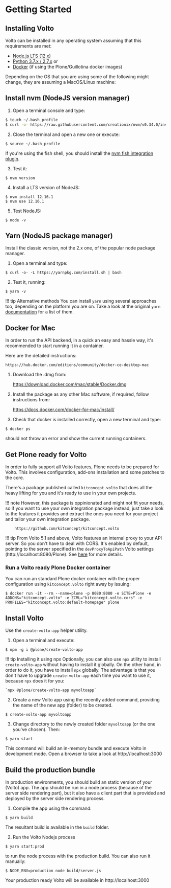 # Getting Started

## Installing Volto

Volto can be installed in any operating system assuming that this requirements
are met:

- [Node.js LTS (12.x)](https://nodejs.org/)
- [Python 3.7.x / 2.7.x](https://python.org/) or
- [Docker](https://www.docker.com/get-started) (if using the Plone/Guillotina
  docker images)

Depending on the OS that you are using some of the following might change, they
are assuming a MacOS/Linux machine:

## Install nvm (NodeJS version manager)

1. Open a terminal console and type:
```bash
$ touch ~/.bash_profile
$ curl -o- https://raw.githubusercontent.com/creationix/nvm/v0.34.0/install.sh | bash
```

2. Close the terminal and open a new one or execute:
```
$ source ~/.bash_profile
```

If you're using the fish shell, you should install the
[nvm fish integration plugin](https://github.com/jorgebucaran/fish-nvm).

3. Test it:
```
$ nvm version
```

4. Install a LTS version of NodeJS:
```
$ nvm install 12.16.1
$ nvm use 12.16.1
```

5. Test NodeJS:
```
$ node -v
```

## Yarn (NodeJS package manager)

Install the classic version, not the 2.x one, of the popular node package manager.

1. Open a terminal and type:
```
$ curl -o- -L https://yarnpkg.com/install.sh | bash
```

2. Test it, running:
```
$ yarn -v
```

!!! tip Alternative methods
    You can install `yarn` using several approaches too, depending on the
    platform you are on. Take a look at the original `yarn`
    [documentation](https://classic.yarnpkg.com/lang/en/) for a list of them.

## Docker for Mac

In order to run the API backend, in a quick an easy and hassle way, it's recommended to start running it in a container.

Here are the detailed instructions:

    https://hub.docker.com/editions/community/docker-ce-desktop-mac

1. Download the .dmg from:

    https://download.docker.com/mac/stable/Docker.dmg

2. Install the package as any other Mac software, if required, follow
   instructions from:

    https://docs.docker.com/docker-for-mac/install/

3. Check that docker is installed correctly, open a new terminal and type:

```shell
$ docker ps
```

should not throw an error and show the current running containers.

## Get Plone ready for Volto

In order to fully support all Volto features, Plone needs to be prepared for Volto. This
involves configuration, add-ons installation and some patches to the core.

There's a package published called `kitconcept.volto` that does all the heavy lifting
for you and it's ready to use in your own projects.

!!! note
    However, this package is oppinionated and might not fit your needs, so if you
    want to use your own integration package instead, just take a look to the features
    it provides and extract the ones you need for your project and tailor your own
    integration package.

        https://github.com/kitconcept/kitconcept.volto

!!! tip
    From Volto 5.1 and above, Volto features an internal proxy to your API server. So
    you don't have to deal with CORS. It's enabled by default, pointing to the server
    specified in the `devProxyToApiPath` Volto settings (http://localhost:8080/Plone).
    See [here](../configuration/internalproxy.md) for more details.

### Run a Volto ready Plone Docker container

You can run an standard Plone docker container with the proper configuration using `kitconcept.volto` right away by issuing:

```shell
$ docker run -it --rm --name=plone -p 8080:8080 -e SITE=Plone -e ADDONS="kitconcept.volto" -e ZCML="kitconcept.volto.cors" -e PROFILES="kitconcept.volto:default-homepage" plone
```

## Install Volto

Use the `create-volto-app` helper utility.

1. Open a terminal and execute:
```
$ npm -g i @plone/create-volto-app
```

!!! tip Installing it using npx
    Optionally, you can also use `npx` utility to install `create-volto-app`
    without having to install it globally. On the other hand, in order to do it, you
    have to install `npx` globally. The advantage is that you don't have to
    upgrade `create-volto-app` each time you want to use it, because `npx` does
    it for you:

    `npx @plone/create-volto-app myvoltoapp`

2. Create a new Volto app using the recently added command, providing the name
   of the new app (folder) to be created.
```
$ create-volto-app myvoltoapp
```

3. Change directory to the newly created folder `myvoltoapp` (or the one you've
   chosen). Then:
```
$ yarn start
```

This command will build an in-memory bundle and execute Volto in development mode. Open a browser to
take a look at http://localhost:3000

## Build the production bundle

In production environments, you should build an static version of your (Volto) app. The
app should be run in a node process (because of the server side rendering
part), but it also have a client part that is provided and deployed by the server
side rendering process.

1. Compile the app using the command:
```
$ yarn build
```
The resultant build is available in the `build` folder.

2. Run the Volto Nodejs process
```
$ yarn start:prod
```

to run the node process with the production build. You can also run it
manually:
```
$ NODE_ENV=production node build/server.js
```
Your production ready Volto will be available in http://localhost:3000
